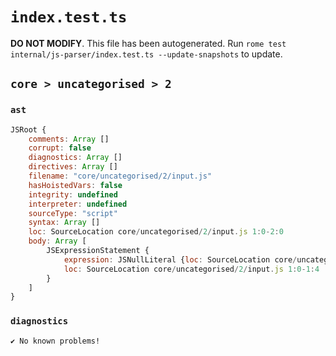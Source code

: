 # `index.test.ts`

**DO NOT MODIFY**. This file has been autogenerated. Run `rome test internal/js-parser/index.test.ts --update-snapshots` to update.

## `core > uncategorised > 2`

### `ast`

```javascript
JSRoot {
	comments: Array []
	corrupt: false
	diagnostics: Array []
	directives: Array []
	filename: "core/uncategorised/2/input.js"
	hasHoistedVars: false
	integrity: undefined
	interpreter: undefined
	sourceType: "script"
	syntax: Array []
	loc: SourceLocation core/uncategorised/2/input.js 1:0-2:0
	body: Array [
		JSExpressionStatement {
			expression: JSNullLiteral {loc: SourceLocation core/uncategorised/2/input.js 1:0-1:4}
			loc: SourceLocation core/uncategorised/2/input.js 1:0-1:4
		}
	]
}
```

### `diagnostics`

```
✔ No known problems!

```
